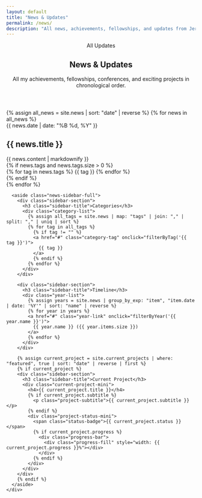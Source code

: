```yaml
---
layout: default
title: "News & Updates"
permalink: /news/
description: "All news, achievements, fellowships, and updates from Jeremie Nlandu Mabiala"
---
```


<section class="news-header-section">
  <div class="container">
    <header class="page-header">
      <div class="page-eyebrow">All Updates</div>
      <h1 class="page-title">News & Updates</h1>
      <p class="page-subtitle">
        All my achievements, fellowships, conferences, and exciting projects in chronological order.
      </p>
    </header>
  </div>
  
</section>

<section class="news-content-section">
  <div class="container">
    <div class="news-page-grid">
      <div class="news-main">
        <div class="news-timeline-full">
          {% assign all_news = site.news | sort: "date" | reverse %}
          {% for news in all_news %}
          <article class="news-item-full">
            <div class="news-date-full">{{ news.date | date: "%B %d, %Y" }}</div>
            <div class="news-content-full">
              <h2 class="news-title-full">
                <i class="{{ news.icon | default: 'fas fa-newspaper' }} news-icon"></i>
                {{ news.title }}
              </h2>
              <div class="news-description-full">
                {{ news.content | markdownify }}
              </div>
              {% if news.tags and news.tags.size > 0 %}
              <div class="news-tags-full">
                {% for tag in news.tags %}
                  <span class="tag chip">{{ tag }}</span>
                {% endfor %}
              </div>
              {% endif %}
            </div>
          </article>
          {% endfor %}
        </div>
      </div>

      <aside class="news-sidebar-full">
        <div class="sidebar-section">
          <h3 class="sidebar-title">Categories</h3>
          <div class="category-list">
            {% assign all_tags = site.news | map: "tags" | join: "," | split: "," | uniq | sort %}
            {% for tag in all_tags %}
              {% if tag != "" %}
              <a href="#" class="category-tag" onclick="filterByTag('{{ tag }}')">
                {{ tag }}
              </a>
              {% endif %}
            {% endfor %}
          </div>
        </div>

        <div class="sidebar-section">
          <h3 class="sidebar-title">Timeline</h3>
          <div class="year-list">
            {% assign years = site.news | group_by_exp: "item", "item.date | date: '%Y'" | sort: "name" | reverse %}
            {% for year in years %}
            <a href="#" class="year-link" onclick="filterByYear('{{ year.name }}')">
              {{ year.name }} ({{ year.items.size }})
            </a>
            {% endfor %}
          </div>
        </div>

        {% assign current_project = site.current_projects | where: "featured", true | sort: "date" | reverse | first %}
        {% if current_project %}
        <div class="sidebar-section">
          <h3 class="sidebar-title">Current Project</h3>
          <div class="current-project-mini">
            <h4>{{ current_project.title }}</h4>
            {% if current_project.subtitle %}
              <p class="project-subtitle">{{ current_project.subtitle }}</p>
            {% endif %}
            <div class="project-status-mini">
              <span class="status-badge">{{ current_project.status }}</span>
              {% if current_project.progress %}
                <div class="progress-bar">
                  <div class="progress-fill" style="width: {{ current_project.progress }}%"></div>
                </div>
              {% endif %}
            </div>
          </div>
        </div>
        {% endif %}
      </aside>
    </div>
  </div>
</section>

<script>
function filterByTag(tag) {
  const items = document.querySelectorAll('.news-item-full');
  items.forEach(item => {
    const tags = item.querySelector('.news-tags-full');
    if (tags && tags.textContent.includes(tag)) {
      item.style.display = 'block';
    } else {
      item.style.display = 'none';
    }
  });
}

function filterByYear(year) {
  const items = document.querySelectorAll('.news-item-full');
  items.forEach(item => {
    const date = item.querySelector('.news-date-full');
    if (date && date.textContent.includes(year)) {
      item.style.display = 'block';
    } else {
      item.style.display = 'none';
    }
  });
}

// Show all items
function showAll() {
  const items = document.querySelectorAll('.news-item-full');
  items.forEach(item => {
    item.style.display = 'block';
  });
}
</script>